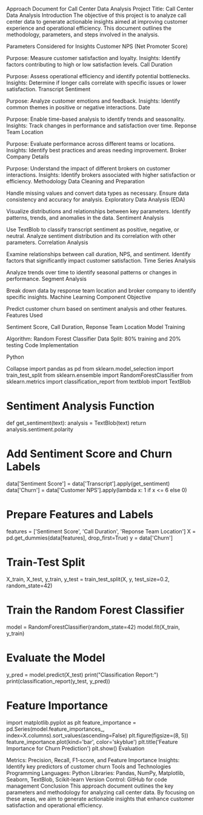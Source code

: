 Approach Document for Call Center Data Analysis
Project Title: Call Center Data Analysis
Introduction
The objective of this project is to analyze call center data to generate actionable insights aimed at improving customer experience and operational efficiency. This document outlines the methodology, parameters, and steps involved in the analysis.

Parameters Considered for Insights
Customer NPS (Net Promoter Score)

Purpose: Measure customer satisfaction and loyalty.
Insights: Identify factors contributing to high or low satisfaction levels.
Call Duration

Purpose: Assess operational efficiency and identify potential bottlenecks.
Insights: Determine if longer calls correlate with specific issues or lower satisfaction.
Transcript Sentiment

Purpose: Analyze customer emotions and feedback.
Insights: Identify common themes in positive or negative interactions.
Date

Purpose: Enable time-based analysis to identify trends and seasonality.
Insights: Track changes in performance and satisfaction over time.
Reponse Team Location

Purpose: Evaluate performance across different teams or locations.
Insights: Identify best practices and areas needing improvement.
Broker Company Details

Purpose: Understand the impact of different brokers on customer interactions.
Insights: Identify brokers associated with higher satisfaction or efficiency.
Methodology
Data Cleaning and Preparation

Handle missing values and convert data types as necessary.
Ensure data consistency and accuracy for analysis.
Exploratory Data Analysis (EDA)

Visualize distributions and relationships between key parameters.
Identify patterns, trends, and anomalies in the data.
Sentiment Analysis

Use TextBlob to classify transcript sentiment as positive, negative, or neutral.
Analyze sentiment distribution and its correlation with other parameters.
Correlation Analysis

Examine relationships between call duration, NPS, and sentiment.
Identify factors that significantly impact customer satisfaction.
Time Series Analysis

Analyze trends over time to identify seasonal patterns or changes in performance.
Segment Analysis

Break down data by response team location and broker company to identify specific insights.
Machine Learning Component
Objective

Predict customer churn based on sentiment analysis and other features.
Features Used

Sentiment Score, Call Duration, Reponse Team Location
Model Training

Algorithm: Random Forest Classifier
Data Split: 80% training and 20% testing
Code Implementation

Python

Collapse
import pandas as pd
from sklearn.model_selection import train_test_split
from sklearn.ensemble import RandomForestClassifier
from sklearn.metrics import classification_report
from textblob import TextBlob

# Sentiment Analysis Function
def get_sentiment(text):
    analysis = TextBlob(text)
    return analysis.sentiment.polarity

# Add Sentiment Score and Churn Labels
data['Sentiment Score'] = data['Transcript'].apply(get_sentiment)
data['Churn'] = data['Customer NPS'].apply(lambda x: 1 if x <= 6 else 0)

# Prepare Features and Labels
features = ['Sentiment Score', 'Call Duration', 'Reponse Team Location']
X = pd.get_dummies(data[features], drop_first=True)
y = data['Churn']

# Train-Test Split
X_train, X_test, y_train, y_test = train_test_split(X, y, test_size=0.2, random_state=42)

# Train the Random Forest Classifier
model = RandomForestClassifier(random_state=42)
model.fit(X_train, y_train)

# Evaluate the Model
y_pred = model.predict(X_test)
print("Classification Report:")
print(classification_report(y_test, y_pred))

# Feature Importance
import matplotlib.pyplot as plt
feature_importance = pd.Series(model.feature_importances_, index=X.columns).sort_values(ascending=False)
plt.figure(figsize=(8, 5))
feature_importance.plot(kind='bar', color='skyblue')
plt.title('Feature Importance for Churn Prediction')
plt.show()
Evaluation

Metrics: Precision, Recall, F1-score, and Feature Importance
Insights: Identify key predictors of customer churn
Tools and Technologies
Programming Languages: Python
Libraries: Pandas, NumPy, Matplotlib, Seaborn, TextBlob, Scikit-learn
Version Control: GitHub for code management
Conclusion
This approach document outlines the key parameters and methodology for analyzing call center data. By focusing on these areas, we aim to generate actionable insights that enhance customer satisfaction and operational efficiency.
